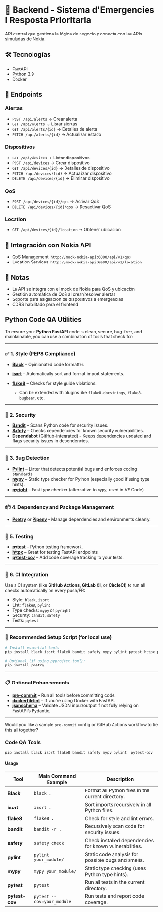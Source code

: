 # 🔧 Backend - Sistema d'Emergencies i Resposta Prioritaria
API central que gestiona la lógica de negocio y conecta con las APIs simuladas de Nokia.

## 🛠️ Tecnologías
- FastAPI
- Python 3.9
- Docker

## 📡 Endpoints

### Alertas
- `POST /api/alerts` → Crear alerta
- `GET /api/alerts` → Listar alertas
- `GET /api/alerts/{id}` → Detalles de alerta
- `PATCH /api/alerts/{id}` → Actualizar estado

### Dispositivos
- `GET /api/devices` → Listar dispositivos
- `POST /api/devices` → Crear dispositivo
- `GET /api/devices/{id}` → Detalles de dispositivo
- `PATCH /api/devices/{id}` → Actualizar dispositivo
- `DELETE /api/devices/{id}` → Eliminar dispositivo

### QoS
- `POST /api/devices/{id}/qos` → Activar QoS
- `DELETE /api/devices/{id}/qos` → Desactivar QoS

### Location
- `GET /api/devices/{id}/location` → Obtener ubicación

## 🔌 Integración con Nokia API
- QoS Management: `http://mock-nokia-api:6000/api/v1/qos`
- Location Services: `http://mock-nokia-api:6000/api/v1/location`

## 📝 Notas
- La API se integra con el mock de Nokia para QoS y ubicación
- Gestión automática de QoS al crear/resolver alertas
- Soporte para asignación de dispositivos a emergencias
- CORS habilitado para el frontend


## Python Code QA Utilities
To ensure your **Python FastAPI** code is clean, secure, bug-free, and maintainable, you can use a combination of tools that check for:

---

### ✅ **1. Style (PEP8 Compliance)**

* **[Black](https://github.com/psf/black)** – Opinionated code formatter.
* **[isort](https://github.com/PyCQA/isort)** – Automatically sort and format import statements.
* **[flake8](https://github.com/PyCQA/flake8)** – Checks for style guide violations.

  * Can be extended with plugins like `flake8-docstrings`, `flake8-bugbear`, etc.

---

### 🔐 **2. Security**

* **[Bandit](https://github.com/PyCQA/bandit)** – Scans Python code for security issues.
* **[Safety](https://github.com/pyupio/safety)** – Checks dependencies for known security vulnerabilities.
* **[Dependabot](https://docs.github.com/en/code-security/dependabot)** (GitHub-integrated) – Keeps dependencies updated and flags security issues in dependencies.

---

### 🐞 **3. Bug Detection**

* **[Pylint](https://github.com/pylint-dev/pylint)** – Linter that detects potential bugs and enforces coding standards.
* **[mypy](http://mypy-lang.org/)** – Static type checker for Python (especially good if using type hints).
* **[pyright](https://github.com/microsoft/pyright)** – Fast type checker (alternative to `mypy`, used in VS Code).

---

### 📦 **4. Dependency and Package Management**

* **[Poetry](https://python-poetry.org/)** or **[Pipenv](https://github.com/pypa/pipenv)** – Manage dependencies and environments cleanly.

---

### 🧪 **5. Testing**

* **[pytest](https://docs.pytest.org/)** – Python testing framework.
* **[httpx](https://www.python-httpx.org/)** – Great for testing FastAPI endpoints.
* **[pytest-cov](https://pypi.org/project/pytest-cov/)** – Add code coverage tracking to your tests.

---

### 🚦 **6. CI Integration**

Use a CI system (like **GitHub Actions**, **GitLab CI**, or **CircleCI**) to run all checks automatically on every push/PR:

* Style: `black`, `isort`
* Lint: `flake8`, `pylint`
* Type checks: `mypy` or `pyright`
* Security: `bandit`, `safety`
* Tests: `pytest`

---

### 🧰 **Recommended Setup Script (for local use)**

```bash
# Install essential tools
pip install black isort flake8 bandit safety mypy pylint pytest httpx pytest-cov

# Optional (if using pyproject.toml):
pip install poetry
```

---

### 📋 **Optional Enhancements**

* **[pre-commit](https://pre-commit.com/)** – Run all tools before committing code.
* **[dockerfilelint](https://github.com/replicatedhq/dockerfilelint)** – If you’re using Docker with FastAPI.
* **[jsonschema](https://pypi.org/project/jsonschema/)** – Validate JSON input/output if not fully relying on FastAPI’s Pydantic.

---

Would you like a sample `pre-commit` config or GitHub Actions workflow to tie this all together?


### Code QA Tools

```bash
pip install black isort flake8 bandit safety mypy pylint  pytest-cov
```

#### Usage

| Tool           | Main Command Example       | Description                                             |
| -------------- | -------------------------- | ------------------------------------------------------- |
| **Black**      | `black .`                  | Format all Python files in the current directory.       |
| **isort**      | `isort .`                  | Sort imports recursively in all Python files.           |
| **flake8**     | `flake8 .`                 | Check for style and lint errors.                        |
| **bandit**     | `bandit -r .`              | Recursively scan code for security issues.              |
| **safety**     | `safety check`             | Check installed dependencies for known vulnerabilities. |
| **pylint**     | `pylint your_module/`      | Static code analysis for possible bugs and smells.      |
| **mypy**       | `mypy your_module/`        | Static type checking (uses Python type hints).          |
| **pytest**     | `pytest`                   | Run all tests in the current directory.                 |
| **pytest-cov** | `pytest --cov=your_module` | Run tests and report code coverage.                     |



